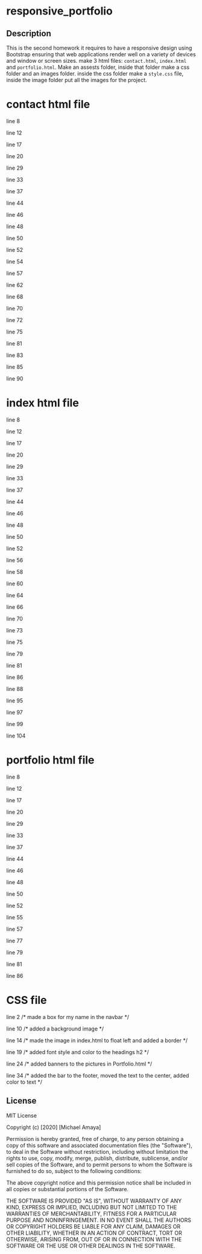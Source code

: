 # responsive_portfolio
## Description 
This is the second homework it requires to have a responsive design using Bootstrap ensuring that web applications render well on a variety of devices and window or screen sizes. make 3 html files: `contact.html`, `index.html` and `portfolio.html`. Make an assests folder, inside that folder make a css folder and an images folder. inside the css folder make a `style.css` file, inside the image folder put all the images for the project.
# contact html file
line 8 <!-- added the css stylesheet from bootstrap site introduction -->

line 12 <!-- changed the title name -->

line 17 <!-- added navbar code from bootstrap -->

line 20 <!-- added my name to the navbar -->

line 29 <!-- linked the index.html and changed the link name to About -->

line 33 <!-- linked the portfolio.html and changed the link name to Portfolio -->

line 37 <!-- linked the contact.html and changed the link name to Contact -->

line 44 <!-- added a container -->

line 46 <!-- added a row -->

line 48 <!-- added a column, a background color, a margin top, padding all around it and a margin bottom  -->

line 50 <!-- added a heading h2 with bold text and the text -->

line 52 <!-- added a thematic break -->

line 54 <!-- added a form from bootstrap for the contact info -->

line 57 <!-- changed the text to Name -->

line 62 <!-- changed the text to Email -->

line 68  <!-- added this part of code from bootstrap for the message section -->

line 70 <!-- changed the text to Message -->

line 72 <!-- changed the rows to 6 -->

line 75 <!-- changed the color of the button to teal -->

line 81 <!-- added a footer, a class and a background -->

line 83 <!-- added a class -->

line 85 <!-- added a class, a padding top, a copyright icon, a fire icon and the text -->

line 90 <!-- added the code for javascrpit from bootstrap introduction -->

# index html file
line 8 <!-- added the css stylesheet from bootstrap site introduction -->

line 12 <!-- changed the title name -->

line 17 <!-- added navbar code from bootstrap -->

line 20 <!-- added my name to the navbar -->

line 29 <!-- linked the index.html and changed the link name to About -->

line 33 <!-- linked the portfolio.html and changed the link name to Portfolio -->

line 37 <!-- linked the contact.html and changed the link name to Contact -->

line 44 <!-- added a container -->

line 46 <!-- added a row -->

line 48 <!-- added a column, a background, a margin top and some padding all around it -->

line 50 <!-- added a heading, bold text and Portfolio text -->

line 52 <!-- added a thematic break -->

line 56 <!-- added a row -->

line 58 <!-- added a column, a background color and padding all around it -->

line 60 <!-- added a placeholder, a image description, a class, text center and the text -->

line 64 <!-- added a column, a background color and padding all around it -->

line 66 <!-- added a placeholder, a image description, a class, text center and the text -->

line 70 <!-- added a row -->

line 73 <!-- added a column, a background color and padding all around it -->

line 75 <!-- added a placeholder, a image description, a class, text center and the text -->

line 79 <!-- added a column, a background color and padding all around it -->

line 81 <!-- added a placeholder, a image description, a class, text center and the text -->

line 86 <!-- added a row -->

line 88 <!-- added a column, a background color, padding all around it and a margin bottom -->

line 95 <!-- added a footer, a class and a background -->

line 97<!-- added a class -->

line 99<!-- added a class, a padding top, a copyright icon, a fire icon and the text -->

line 104<!-- added the code for javascrpit from bootstrap introduction -->

# portfolio html file
line 8 <!-- added the css stylesheet from bootstrap site introduction -->

line 12 <!-- changed the title name -->

line 17 <!-- added navbar code from bootstrap -->

line 20 <!-- added my name to the navbar -->

line 29 <!-- linked the index.html and changed the link name to About -->

line 33 <!-- linked the portfolio.html and changed the link name to Portfolio -->

line 37 <!-- linked the contact.html and changed the link name to Contact -->

line 44 <!-- added a container -->

line 46 <!-- added a row -->

line 48 <!-- added a column, a background color, a margin top and a margin bottom -->

line 50 <!-- added a heading h2, bold text and About Me text -->

line 52 <!-- added a thematic break -->

line 55 <!-- added a image, a description for the picture, a class and margin right -->

line 57 <!-- added 2 lorem text paragraphs -->

line 77 <!-- added a footer, a class and a background -->

line 79 <!-- added a class -->

line 81 <!-- added a class, a padding top, a copyright icon, a fire icon and the text -->

line 86 <!-- added the code for javascrpit from bootstrap introduction -->

# CSS file
line 2 /* made a box for my name in the navbar */

line 10 /* added a background image  */

line 14 /* made the image in index.html to float left and added a border */

line 19 /* added font style and color to the headings h2 */

line 24 /* added banners to the pictures in Portfolio.html  */

line 34 /* added the bar to the footer, moved the text to the center, added color to text  */

## License

MIT License

Copyright (c) [2020] [Michael Amaya]

Permission is hereby granted, free of charge, to any person obtaining a copy
of this software and associated documentation files (the "Software"), to deal
in the Software without restriction, including without limitation the rights
to use, copy, modify, merge, publish, distribute, sublicense, and/or sell
copies of the Software, and to permit persons to whom the Software is
furnished to do so, subject to the following conditions:

The above copyright notice and this permission notice shall be included in all
copies or substantial portions of the Software.

THE SOFTWARE IS PROVIDED "AS IS", WITHOUT WARRANTY OF ANY KIND, EXPRESS OR
IMPLIED, INCLUDING BUT NOT LIMITED TO THE WARRANTIES OF MERCHANTABILITY,
FITNESS FOR A PARTICULAR PURPOSE AND NONINFRINGEMENT. IN NO EVENT SHALL THE
AUTHORS OR COPYRIGHT HOLDERS BE LIABLE FOR ANY CLAIM, DAMAGES OR OTHER
LIABILITY, WHETHER IN AN ACTION OF CONTRACT, TORT OR OTHERWISE, ARISING FROM,
OUT OF OR IN CONNECTION WITH THE SOFTWARE OR THE USE OR OTHER DEALINGS IN THE
SOFTWARE.
